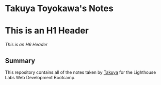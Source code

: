 # Takuya Toyokawa's Notes

# This is an H1 Header
###### This is an H6 Header

## Summary 

This repository contains all of the notes taken by [Takuya](https://github.com/takuyadev) for the Lighthouse Labs Web Development Bootcamp.


